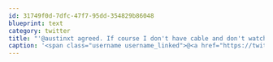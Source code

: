 ```yaml
---
id: 31749f0d-7dfc-47f7-95dd-354829b86048
blueprint: text
category: twitter
title: "'@austinxt agreed. If course I don't have cable and don't watch TV"
caption: '<span class="username username_linked">@<a href="https://twitter.com/austinxt" title="Zenia Austin">austinxt</a></span> agreed. If course I don''t have cable and don''t watch TV'
---
```

